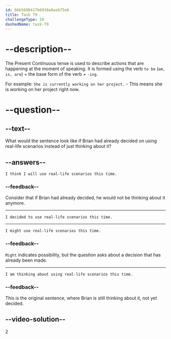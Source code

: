 ```yaml
---
id: 66b5690417b6930a8aeb75e6
title: Task 79
challengeType: 19
dashedName: task-79
---
```

<!--
AUDIO REFERENCE:
Brian: I'm thinking of using real-life scenarios this time, especially for identifying phishing attempts.
-->

# --description--

The Present Continuous tense is used to describe actions that are happening at the moment of speaking. It is formed using the verb `to be` (`am, is, are`) + the base form of the verb + `-ing`.

For example:
`She is currently working on her project.` - This means she is working on her project right now.

# --question--

## --text--

What would the sentence look like if Brian had already decided on using real-life scenarios instead of just thinking about it?

## --answers--

`I think I will use real-life scenarios this time.`

### --feedback--

Consider that if Brian had already decided, he would not be thinking about it anymore.

---

`I decided to use real-life scenarios this time.`

---

`I might use real-life scenarios this time.`

### --feedback--

`Might` indicates possibility, but the question asks about a decision that has already been made.

---

`I am thinking about using real-life scenarios this time.`

### --feedback--

This is the original sentence, where Brian is still thinking about it, not yet decided.

## --video-solution--

2
